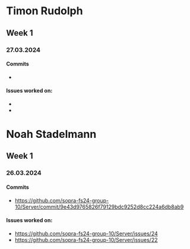 # Timon Rudolph
## Week 1
### 27.03.2024
#### Commits
- 

#### Issues worked on:
- 
- 


# Noah Stadelmann
## Week 1
### 26.03.2024
#### Commits
- https://github.com/sopra-fs24-group-10/Server/commit/9e43d9765826f79129bdc9252d8cc224a6db8ab9  

#### Issues worked on:
- https://github.com/sopra-fs24-group-10/Server/issues/24
- https://github.com/sopra-fs24-group-10/Server/issues/22